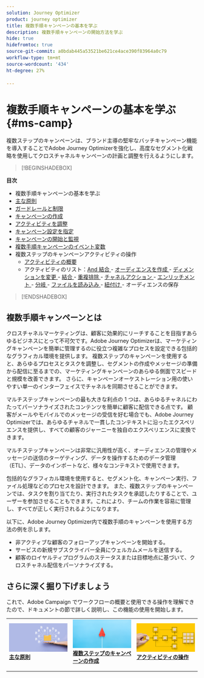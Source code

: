```yaml
---
solution: Journey Optimizer
product: journey optimizer
title: 複数手順キャンペーンの基本を学ぶ
description: 複数手順キャンペーンの開始方法を学ぶ
hide: true
hidefromtoc: true
source-git-commit: a0bdab445a53521be621ce4ace390f83964a0c79
workflow-type: tm+mt
source-wordcount: '434'
ht-degree: 27%

---
```



# 複数手順キャンペーンの基本を学ぶ {#ms-camp}

複数ステップのキャンペーンは、ブランド主導の堅牢なバッチキャンペーン機能を導入することでAdobe Journey Optimizerを強化し、高度なセグメント化戦略を使用してクロスチャネルキャンペーンの計画と調整を行えるようにします。

>[!BEGINSHADEBOX]

**目次**

* 複数手順キャンペーンの基本を学ぶ
* [主な原則](gs-campaign-creation.md)
* [ガードレールと制限](guardrails.md)
* [キャンペーンの作成](create-ms-campaign.md)
* [アクティビティを調整](orchestrate-activities.md)
* [キャンペーン設定を指定](ms-campaign-settings.md)
* [キャンペーンの開始と監視](start-monitor-campaigns.md)
* [複数手順キャンペーンのイベント変数](event-variables.md)
* 複数ステップのキャンペーンアクティビティの操作
   * [アクティビティの概要](activities/about-activities.md)
   * アクティビティのリスト：[And 結合 ](activities/and-join.md) - [ オーディエンスを作成 ](activities/build-audience.md) - [ ディメンションを変更 ](activities/change-dimension.md) - [ 結合 ](activities/combine.md) - [ 重複排除 ](activities/deduplication.md) - [ チャネルアクション ](activities/channels.md) - [ エンリッチメント ](activities/enrichment.md) - [ 分岐 ](activities/fork.md) - [ ファイルを読み込み ](activities/load-file.md) - [ 紐付け ](activities/reconciliation.md) - [](activities/save-audience.md) [ ](activities/scheduler.md) [ ](activities/split.md) [ ](activities/test.md) [ ](activities/update-data.md) [ ](activities/wait.md) オーディエンスの保存

>[!ENDSHADEBOX]


## 複数手順キャンペーンとは

クロスチャネルマーケティングは、顧客に効果的にリーチすることを目指すあらゆるビジネスにとって不可欠です。Adobe Journey Optimizerは、マーケティングキャンペーンを簡単に管理するのに役立つ複雑なプロセスを設定できる包括的なグラフィカル環境を提供します。 複数ステップのキャンペーンを使用すると、あらゆるプロセスとタスクを調整し、セグメントの作成やメッセージの準備から配信に至るまでの、マーケティングキャンペーンのあらゆる側面でスピードと規模を改善できます。 さらに、キャンペーンオーケストレーション用の使いやすい単一のインターフェイスでチャネルを同期させることができます。

マルチステップキャンペーンの最も大きな利点の 1 つは、あらゆるチャネルにわたってパーソナライズされたコンテンツを簡単に顧客に配信できる点です。 顧客がメールやモバイルでのメッセージの受信を好む場合でも、Adobe Journey Optimizerでは、あらゆるチャネルで一貫したコンテキストに沿ったエクスペリエンスを提供し、すべての顧客のジャーニーを独自のエクスペリエンスに変換できます。

マルチステップキャンペーンは非常に汎用性が高く、オーディエンスの管理やメッセージの送信のターゲティング、データを操作するためのデータ管理（ETL）、データのインポートなど、様々なコンテキストで使用できます。

包括的なグラフィカル環境を使用すると、セグメント化、キャンペーン実行、ファイル処理などのプロセスを設計できます。 また、複数ステップのキャンペーンでは、タスクを割り当てたり、実行されたタスクを承認したりすることで、ユーザーを参加させることもできます。これにより、チームの作業を容易に管理し、すべてが正しく実行されるようになります。

以下に、Adobe Journey Optimizer内で複数手順のキャンペーンを使用する方法の例を示します。

* 非アクティブな顧客のフォローアップキャンペーンを開始する。
* サービスの新規サブスクライバー全員にウェルカムメールを送信する。
* 顧客のロイヤルティプログラムのステータスまたは目標地点に基づいて、クロスチャネル配信をパーソナライズする。


## さらに深く掘り下げましょう

これで、Adobe Campaign でワークフローの概要と使用できる操作を理解できたので、ドキュメントの節で詳しく説明し、この機能の使用を開始します。

<table style="table-layout:fixed"><tr style="border: 0;">
<td>
<a href="gs-campaign-creation.md">
<img alt="ワークフローへのアクセスと管理" src="assets/do-not-localize/workflow-access.jpeg">
</a>
<div>
<a href="gs-campaign-creation.md"><strong> 主な原則 </strong></a>
</div>
<p>
</td>
<td>
<a href="create-ms-campaign.md">
<img alt="リード" src="assets/do-not-localize/workflow-create.jpeg">
</a>
<div><a href="create-ms-campaign.md"><strong> 複数ステップのキャンペーンの作成 </strong>
</div>
<p>
</td>
<td>
<a href="activities/about-activities.md">
<img alt="低頻度" src="assets/do-not-localize/workflow-activities.jpeg">
</a>
<div>
<a href="activities/about-activities.md"><strong> アクティビティの操作 </strong></a>
</div>
<p></td>
</tr></table>
